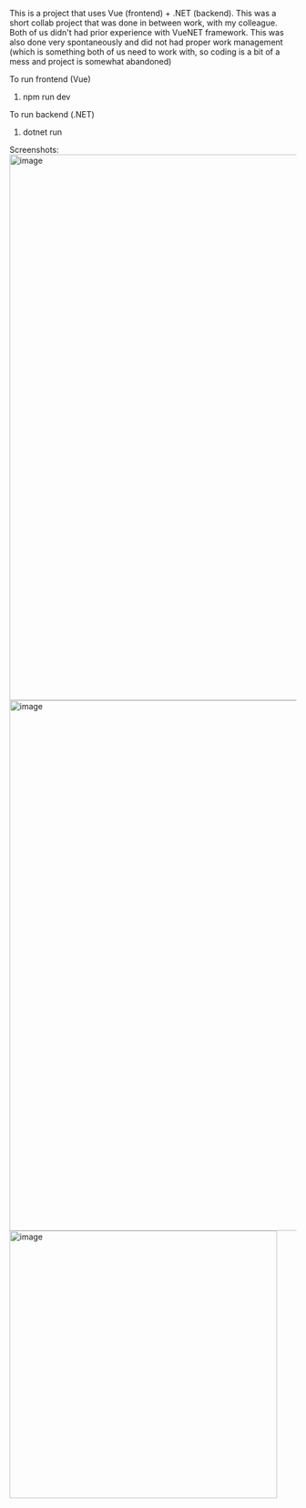 This is a project that uses Vue (frontend) + .NET (backend). This was a short collab project that was done in between work, with my colleague.
Both of us didn't had prior experience with VueNET framework. This was also done very spontaneously and did not had proper work management (which is something both of us need to work with, so coding is a bit of a mess and project is somewhat abandoned)

To run frontend (Vue)
1. npm run dev

To run backend (.NET)
1. dotnet run

Screenshots:
<img width="959" alt="image" src="https://github.com/user-attachments/assets/d8a1a40c-56d5-43b2-bda8-8c881da2ab6f" />
<img width="932" alt="image" src="https://github.com/user-attachments/assets/e433978d-62a8-47a0-a055-fb819ec6d863" />
<img width="470" alt="image" src="https://github.com/user-attachments/assets/44a51df1-65eb-43ac-9ada-56023421f6e2" />



